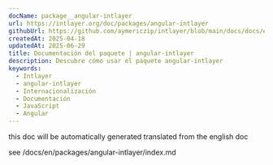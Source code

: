 ```yaml
---
docName: package__angular-intlayer
url: https://intlayer.org/doc/packages/angular-intlayer
githubUrl: https://github.com/aymericzip/intlayer/blob/main/docs/docs/en/packages/angular-intlayer/index.md
createdAt: 2025-04-18
updatedAt: 2025-06-29
title: Documentación del paquete | angular-intlayer
description: Descubre cómo usar el paquete angular-intlayer
keywords:
  - Intlayer
  - angular-intlayer
  - Internacionalización
  - Documentación
  - JavaScript
  - Angular
---
```


this doc will be automatically generated translated from the english doc

see /docs/en/packages/angular-intlayer/index.md
